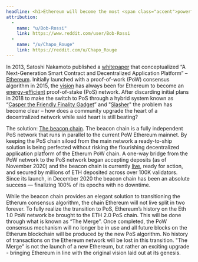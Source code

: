 ```yaml
---
headline: <h1>Ethereum will become the most <span class="accent">powerful</span>, most <span class="accent">used</span>, most <span class="accent">credibly-neutral</span>, and most <span class="accent accent-green">energy-efficient</span> blockchain network in&nbsp;the&nbsp;world.</h1>
attribution:
  - 
    name: "u/Bob-Rossi"
    link: https://www.reddit.com/user/Bob-Rossi
  - 
    name: "/u/Chapo_Rouge"
    link: https://reddit.com/u/Chapo_Rouge
---
```


In 2013, Satoshi Nakamoto published a [whitepaper](https://ethereum.org/en/whitepaper/) that conceptualized “A Next-Generation Smart Contract and Decentralized Application Platform” – [Ethereum](https://ethereum.org). Initially launched with a proof-of-work (PoW) consensus algorithm in 2015, the [vision](https://ethereum.org/en/eth2/vision/) has always been for Ethereum to become an [energy-efficient](https://spectrum.ieee.org/computing/networks/ethereum-plans-to-cut-its-absurd-energy-consumption-by-99-percent) proof-of-stake (PoS) network. After discarding initial plans in 2018 to make the switch to PoS through a hybrid system known as “[Casper the Friendly Finality Gadget](https://arxiv.org/pdf/1710.09437.pdf)” and "[Slasher](https://blog.ethereum.org/2014/01/15/slasher-a-punitive-proof-of-stake-algorithm/)" the problem has become clear – how does a community upgrade the heart of a decentralized network while said heart is still beating?

The solution: [The beacon chain](https://ethereum.org/en/eth2/beacon-chain/). The beacon chain is a fully independent PoS network that runs in parallel to the current PoW Ethereum mainnet. By keeping the PoS chain siloed from the main network a ready-to-ship solution is being perfected without risking the flourishing decentralized application platform of the Etherum PoW chain. A one-way bridge from the PoW network to the PoS network began accepting deposits (as of November 2020) and the beacon chain is currently [live](https://beaconcha.in/), ready for action, and secured by millions of ETH deposited across over 100K validators. Since its launch, in December 2020 the beacon chain has been an absolute success — finalizing 100% of its epochs with no downtime.

While the beacon chain provides an elegant solution to transitioning the Etherum consensus algorithm, the chain Ethereum will not live split in two forever. To fully realize the transition to PoS, Ethereum’s history on the Eth 1.0 PoW network be brought to the ETH 2.0 PoS chain. This will be done through what is known as “The Merge”. Once completed, the PoW consensus mechanism will no longer be in use and all future blocks on the Etherum blockchain will be produced by the new PoS algorithm. No history of transactions on the Ethereum network will be lost in this transition. "The Merge" is not the launch of a new Ethereum, but rather an exciting upgrade - bringing Ethereum in line with the original vision laid out at its genesis.
